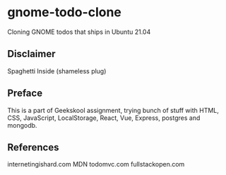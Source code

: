 # gnome-todo-clone
Cloning GNOME todos that ships in Ubuntu 21.04

## Disclaimer
Spaghetti Inside (shameless plug)

## Preface
This is a part of Geekskool assignment, trying bunch of stuff with HTML, CSS, JavaScript, LocalStorage, React, Vue, Express, postgres and mongodb.

## References
internetingishard.com
MDN
todomvc.com
fullstackopen.com
